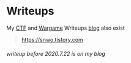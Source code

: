 # Writeups
My [CTF](https://github.com/snwox/Writeup/tree/master/CTF) and [Wargame](https://github.com/snwox/Writeup/tree/master/Wargame) Writeups
[blog](https://snwo.tistory.com) also exist
>https://snwo.tistory.com

###### writeup before 2020.7.22 is on my blog
